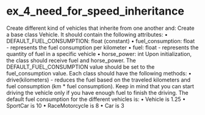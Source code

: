 # ex_4_need_for_speed_inheritance
Create different kind of vehicles that inherite from one another and:
Create a base class Vehicle. It should contain the following attributes:
•	DEFAULT_FUEL_CONSUMPTION: float (constant)
•	fuel_consumption: float - represents the fuel consumption per kilometer
•	fuel: float - represents the quantity of fuel in a specific vehicle
•	horse_power: int
Upon initialization, the class should receive fuel and horse_power. The DEFAULT_FUEL_CONSUMPTION value should be set to the fuel_consumption value. 
Each class should have the following methods:
•	drive(kilometers) - reduces the fuel based on the traveled kilometers and fuel consumption (km * fuel consumption). Keep in mind that you can start driving the vehicle only if you have enough fuel to finish the driving.
The default fuel consumption for the different vehicles is:
•	Vehicle is 1.25
•	SportCar is 10
•	RaceMotorcycle is 8
•	Car is 3

